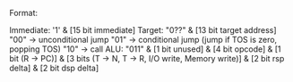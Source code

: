 
Format:

Immediate: '1' & [15 bit immediate]
Target: "0??" & [13 bit target address]
    "00" -> unconditional jump
    "01" -> conditional jump (jump if TOS is zero, popping TOS)
    "10" -> call
ALU: "011"
    & [1 bit unused]
    & [4 bit opcode]
    & [1 bit (R -> PC)]
    & [3 bits (T -> N, T -> R, I/O write, Memory write)]
    & [2 bit rsp delta]
    & [2 bit dsp delta]

